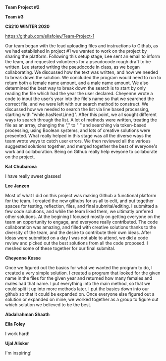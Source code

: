 **Team Project #2**

**Team #3**

**CS210 WINTER 2020**

https://github.com/ellafoley/Team-Project-1

Our team began with the lead uploading files and instructions to Github, as we had established in project #1 we wanted to work on the project by sharing the platform. Following this setup stage, Lee sent an email to inform the team, and requested volunteers for a pseudocode rough draft to be written. Lee started writing the pseudocode in class, as we began collaborating. We discussed how the text was written, and how we needed to break down the solution. We concluded the program would need to run to return both a female name amount, and a male name amount. We also determined the best way to break down the search is to start by only reading the file which had the year the user declared. Cheyenne wrote a code to input the user’s year into the file's name so that we searched the correct file, and we were left with our search method to construct. We discussed how we needed to search the list via line based processing, starting with "while.hasNextLine()". After this point, we all sought different ways to search through the list. A lot of methods were written, treating the file as an array, changing the "," to " " and searching via token-based processing, using Boolean systems, and lots of creative solutions were presented. What really helped in this stage was all the diverse ways the team wrote ways to catch user errors. We then reviewed all the various suggested solutions together, and merged together the best of everyone's work and collaboration. Being on Github really help eveyone to collaborate on the project.

**Kat Chubarova**

I have really sweet glasses!

**Lee Janzen**

Most of what I did on this project was making Github a functional platform for the team. I created the new githubs for us all to edit, and put together spaces for testing, reflection, files, and final submital/editing. I submitted a few code solutions, and while the team liked them, we ultimatly prefered other solutions. At the begining I focused mostly on getting everyone on the team an opportunity to engage, and everyone really contributed. The code collaboration was amazing, and filled with creative solutions thanks to the diversity of the team, and the desire to contribute their own ideas. After ideas were submitted on a day I was not able to attend, we did a code review and picked out the best solutions from all the code proposed. I meshed some of these together for our final submital.

**Cheyenne Kosse**

Once we figured out the basics for what we wanted the program to do, I created a very simple solution. I created a program that looked for the given name in the files for the given year and returned how many females and males had that name. I put everything into the main method, so that we could split it up into more methods later. I put the basics down into our github so that it could be expanded on. Once everyone else figured out a solution or expanded on mine, we worked together as a group to figure out which solution we believed to be the best. 

**Abdalrahman Shaath**

**Ella Foley**

I work hard!

**Ujal Alisker**

I'm inspiring!
